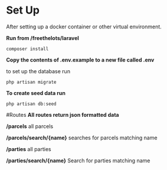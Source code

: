 # Set Up 
After setting up a docker container or other virtual environment.

**Run from /freethelots/laravel**
```$xslt
composer install
```
**Copy the contents of .env.example to a new file called .env**

to set up the database run
```$xslt
php artisan migrate
```

**To create seed data run**
```$xslt
php artisan db:seed
```

#Routes
**All routes return json formatted data**

**/parcels**
 all parcels
 
**/parcels/search/{name}**
  searches for parcels matching name
  
**/parties**
    all parties

**/parties/search/{name}**
Search for parties matching name

